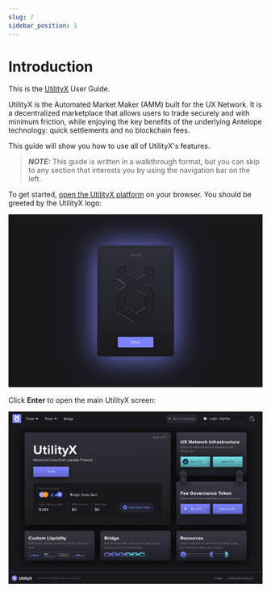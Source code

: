 ```yaml
---
slug: /
sidebar_position: 1
---
```


# Introduction

This is the [UtilityX](https://utilityx.io) User Guide.

UtilityX is the Automated Market Maker (AMM) built for the UX Network. It is a decentralized marketplace that allows users to trade securely and with minimum friction, while enjoying the key benefits of the underlying Antelope technology: quick settlements and no blockchain fees.

This guide will show you how to use all of UtilityX's features.

> **_NOTE:_** This guide is written in a walkthrough format, but you can skip to any section that interests you by using the navigation bar on the left.

To get started, [open the UtilityX platform](https://utilityx.io) on your browser. You should be greeted by the UtilityX logo:

![](fig/intro.png)

Click **Enter** to open the main UtilityX screen:

![](fig/main.png)